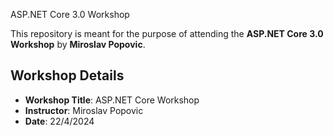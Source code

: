 ASP.NET Core 3.0 Workshop

This repository is meant for the purpose of attending the **ASP.NET Core 3.0 Workshop** by **Miroslav Popovic**.

## Workshop Details
- **Workshop Title**: ASP.NET Core Workshop
- **Instructor**: Miroslav Popovic
- **Date**: 22/4/2024